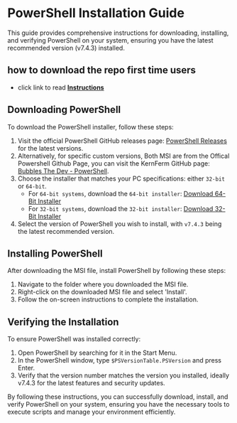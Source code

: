 # PowerShell Installation Guide

This guide provides comprehensive instructions for downloading, installing, and verifying PowerShell on your system, ensuring you have the latest recommended version (v7.4.3) installed.

## how to download the repo first time users

  - click link to read [**Instructions**](https://www.fnbubbles420.org/Instructions-On-How-To-Download-Repo)

## Downloading PowerShell

To download the PowerShell installer, follow these steps:

1. Visit the official PowerShell GitHub releases page: [PowerShell Releases](https://github.com/PowerShell/PowerShell/releases) for the latest versions.
2. Alternatively, for specific custom versions, Both MSI are from the Offical Powershell Github Page, you can visit the KernFerm GitHub page: [Bubbles The Dev - PowerShell](https://github.com/KernFerm/PowerShell).
3. Choose the installer that matches your PC specifications: either `32-bit` or `64-bit`.
    - For `64-bit systems`, download the `64-bit installer`: [Download 64-Bit Installer](https://github.com/PowerShell/PowerShell/releases/download/v7.4.3/PowerShell-7.4.3-win-x64.msi)
    - For `32-bit systems`, download the `32-bit installer`: [Download 32-Bit Installer](https://github.com/PowerShell/PowerShell/releases/download/v7.4.3/PowerShell-7.4.3-win-x86.msi)
4. Select the version of PowerShell you wish to install, with `v7.4.3` being the latest recommended version.

## Installing PowerShell

After downloading the MSI file, install PowerShell by following these steps:

1. Navigate to the folder where you downloaded the MSI file.
2. Right-click on the downloaded MSI file and select 'Install'.
3. Follow the on-screen instructions to complete the installation.

## Verifying the Installation

To ensure PowerShell was installed correctly:

1. Open PowerShell by searching for it in the Start Menu.
2. In the PowerShell window, type `$PSVersionTable.PSVersion` and press Enter.
3. Verify that the version number matches the version you installed, ideally v7.4.3 for the latest features and security updates.

By following these instructions, you can successfully download, install, and verify PowerShell on your system, ensuring you have the necessary tools to execute scripts and manage your environment efficiently.


